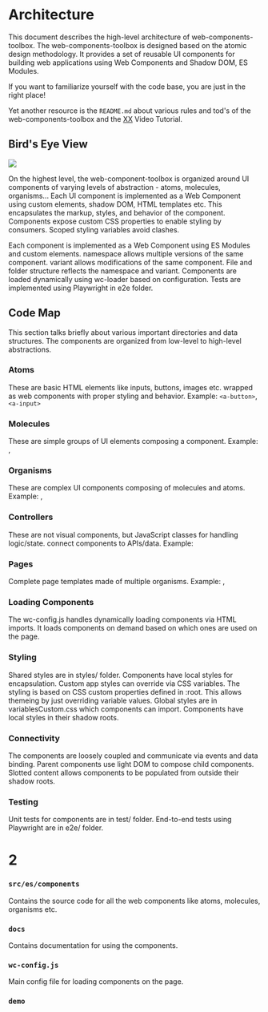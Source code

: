 # Architecture

This document describes the high-level architecture of web-components-toolbox. The web-components-toolbox is designed based on the atomic design methodology. It provides a set of reusable UI components for building web applications using Web Components and Shadow DOM, ES Modules.

If you want to familiarize yourself with the code base, you are just in the right place!

Yet another resource is the `README.md` about various rules and tod's of the web-components-toolbox and the [XX](http://www.google.ch) Video Tutorial.

## Bird's Eye View

![](https://user-images.githubusercontent.com/1711539/50114578-e8a34280-0255-11e9-902c-7cfc70747966.png)

On the highest level, the web-component-toolbox is organized around UI components of varying levels of abstraction - atoms, molecules, organisms... Each UI component is implemented as a Web Component using custom elements, shadow DOM, HTML templates etc. This encapsulates the markup, styles, and behavior of the component. Components expose custom CSS properties to enable styling by consumers. Scoped styling variables avoid clashes.

Each component is implemented as a Web Component using ES Modules and custom elements.
namespace allows multiple versions of the same component.
variant allows modifications of the same component.
File and folder structure reflects the namespace and variant.
Components are loaded dynamically using wc-loader based on configuration.
Tests are implemented using Playwright in e2e folder.


## Code Map

This section talks briefly about various important directories and data structures. The components are organized from low-level to high-level abstractions.

### Atoms
These are basic HTML elements like inputs, buttons, images etc. wrapped as web components with proper styling and behavior.
Example: `<a-button>`,`<a-input>`

### Molecules
These are simple groups of UI elements composing a component.
Example: <m-teaser>, <m-navigation>

### Organisms
These are complex UI components composing of molecules and atoms.
Example: <o-header>, <o-footer>

### Controllers
These are not visual components, but JavaScript classes for handling logic/state. connect components to APIs/data.
Example: <c-filter>

### Pages
Complete page templates made of multiple organisms.
Example: <p-home>, <p-settings>

### Loading Components
The wc-config.js handles dynamically loading components via HTML imports.
It loads components on demand based on which ones are used on the page.

### Styling
Shared styles are in styles/ folder. Components have local styles for encapsulation.
Custom app styles can override via CSS variables. The styling is based on CSS custom properties defined in :root. This allows themeing by just overriding variable values.
Global styles are in variablesCustom.css which components can import. Components have local styles in their shadow roots.

### Connectivity
The components are loosely coupled and communicate via events and data binding. Parent components use light DOM to compose child components.
Slotted content allows components to be populated from outside their shadow roots.

### Testing
Unit tests for components are in test/ folder.
End-to-end tests using Playwright are in e2e/ folder.

# 2
### `src/es/components `
Contains the source code for all the web components like atoms, molecules, organisms etc.

### `docs`
Contains documentation for using the components.

### `wc-config.js`
Main config file for loading components on the page.

### `demo`